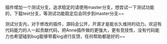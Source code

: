 插件增加一个测试分支，追求稳定的请使用master分支，想尝试一下测试功能的，下载test分支，等测试功能稳定后会同步到master分支~~

测试分支内，对于修改的插件，源码会公开，开源才是能长久维持的动力。欢迎有代码能力的人一起贡献代码，把Anne插件做的更强大，更有竞技性，没有代码能力也希望碰到bug能够带着log进行反馈，任何帮助都是好的~~
